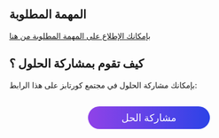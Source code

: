 ## المهمة المطلوبة

[بإمكانك الإطلاع على المهمة المطلوبة من هنا](https://coretabs.net/classroom/backend/أساسيات-البرمجة/الشروط/مهمة-عمل-تطبيق-التقديم-على-المنح)

## كيف تقوم بمشاركة الحلول ؟

بإمكانك مشاركة الحلول في مجتمع كورتابز على هذا الرابط:

<a href="https://forums.coretabs.net/t/مشاركة-حلول-عمل-تطبيق-للتقديم-على-المنح-scholarship-program/871" style="display: block; width: 200px; background-color: #5355e8; background-image:linear-gradient(to left, #2d43e7, #9042e8); color:#fff; padding: 10px; margin: 30px auto; border-radius:100px; text-decoration: none; font-size: 18px; text-align: center;">مشاركة الحل</a>